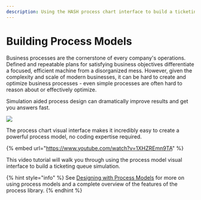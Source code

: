 ```yaml
---
description: Using the HASH process chart interface to build a ticketing queue simulation
---
```


# Building Process Models

Business processes are the cornerstone of every company's operations. Defined and repeatable plans for satisfying business objectives differentiate a focused, efficient machine from a disorganized mess. However, given the complexity and scale of modern businesses, it can be hard to create and optimize business processes - even simple processes are often hard to reason about or effectively optimize. 

Simulation aided process design can dramatically improve results and get you answers fast.

![](../.gitbook/assets/image%20%2853%29.png)

The process chart visual interface makes it incredibly easy to create a powerful process model, no coding expertise required.

{% embed url="https://www.youtube.com/watch?v=1XHZREmn9TA" %}

This video tutorial will walk you through using the process model visual interface to build a ticketing queue simulation.

{% hint style="info" %}
See [Designing with Process Models](../concepts/designing-with-process-models/) for more on using process models and a complete overview of the features of the process library.
{% endhint %}




